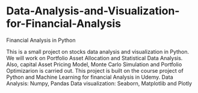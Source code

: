 # Data-Analysis-and-Visualization-for-Financial-Analysis
Financial Analysis in Python


This is a small project on stocks data analysis and visualization in Python. We will work on Portfolio Asset Allocation and Statistical Data Analysis. Also, capital Asset Pricing Model, Monte Carlo Simulation and Portfolio Optimizarion is carried out. This project is built on the course project of Python and Machine Learning for financial Analysis in Udemy.
Data Analysis: Numpy, Pandas
Data visualization: Seaborn, Matplotlib and Plotly
